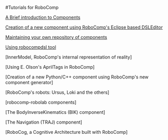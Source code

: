 #Tutorials for RoboComp


[A Brief introduction to Components](components.md)

[Creation of a new component using RoboComp's Eclipse based DSLEditor](component_creation_with_DSLEditor.md)

[Maintaining your own repository of components](using_github.md)

[Using robocompdsl tool](robocompdsl.md)

[InnerModel, RoboComp's internal representation of reality]

[Using E. Olson's AprilTags in RoboComp]

[Creation of a new Python/C++ component using RoboComp's new component generator]

[RoboComp's robots: Ursus, Loki and the others]

[robocomp-robolab components]

[The BodyInverseKinematics (BIK) component]

[The Navigation (TRAJ) component]

[RoboCog, a Cognitive Architecture built with RoboComp]





